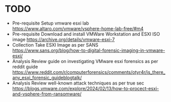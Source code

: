 # TODO

- Pre-requisite Setup vmware esxi lab https://www.altaro.com/vmware/vsphere-home-lab-free/#m4
- Pre-requisite Download and install VMWare Workstation and ESXI ISO image https://archive.org/details/vmware-esxi-7
- Collection Take ESXI Image as per SANS https://www.sans.org/blog/how-to-digital-forensic-imaging-in-vmware-esxi/
- Analysis Review guide on investigating VMware esxi forensics as per reddit guide https://www.reddit.com/r/computerforensics/comments/otyr4r/is_there_any_esxi_forensic_guideblogtalk/
- Analysis Review well-known attack techniques as per true sec https://blogs.vmware.com/explore/2024/02/13/how-to-procect-esxi-and-vsphere-from-ransomware/

